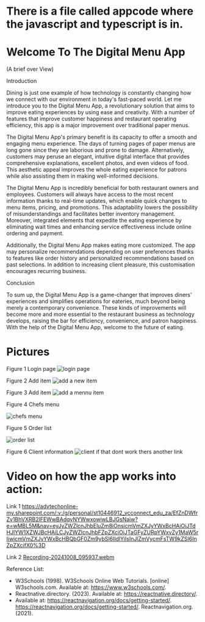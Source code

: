 # There is a file called appcode where the javascript and typescript is in.
 
 # Welcome To The Digital Menu App
 (A brief over View)

Introduction

Dining is just one example of how technology is constantly changing how we connect with our environment in today's fast-paced world. Let me introduce you to the Digital Menu App, a revolutionary solution that aims to improve eating experiences by using ease and creativity. With a number of features that improve customer happiness and restaurant operating efficiency, this app is a major improvement over traditional paper menus.

The Digital Menu App's primary benefit is its capacity to offer a smooth and engaging menu experience. The days of turning pages of paper menus are long gone since they are laborious and prone to damage. Alternatively, customers may peruse an elegant, intuitive digital interface that provides comprehensive explanations, excellent photos, and even videos of food. This aesthetic appeal improves the whole eating experience for patrons while also assisting them in making well-informed decisions.

The Digital Menu App is incredibly beneficial for both restaurant owners and employees. Customers will always have access to the most recent information thanks to real-time updates, which enable quick changes to menu items, pricing, and promotions. This adaptability lowers the possibility of misunderstandings and facilitates better inventory management. Moreover, integrated elements that expedite the eating experience by eliminating wait times and enhancing service effectiveness include online ordering and payment.

Additionally, the Digital Menu App makes eating more customized. The app may personalize recommendations depending on user preferences thanks to features like order history and personalized recommendations based on past selections. In addition to increasing client pleasure, this customisation encourages recurring business.

Conclusion

To sum up, the Digital Menu App is a game-changer that improves diners' experiences and simplifies operations for eateries, much beyond being merely a contemporary convenience. These kinds of improvements will become more and more essential to the restaurant business as technology develops, raising the bar for efficiency, convenience, and patron happiness. With the help of the Digital Menu App, welcome to the future of eating.

# Pictures
Figure 1
Login page
![login page](https://github.com/user-attachments/assets/09eecc6c-4b01-4687-b4e3-0f009807bb7a)




Figure 2
Add item
![add a new item](https://github.com/user-attachments/assets/ea723a9f-40ce-4ccd-828b-1dca1ae7ca5b)



Figure 3
Add item
![add a mennu item](https://github.com/user-attachments/assets/1b3eccd8-995b-4ea8-bee4-e60d614e3ccc)




Figure 4
Chefs menu

![chefs menu](https://github.com/user-attachments/assets/163e156c-d4fe-430d-be41-9caabf1ef333)




Figure 5
Order list

![order list](https://github.com/user-attachments/assets/63e0a77a-1ab0-4394-8c14-93f6e76b7ead)






Figure 6
Client information
![client](https://github.com/user-attachments/assets/927533c5-f0d0-4a3c-93e1-58ae5be4e936) if that dont work thers another link



# Video on how the app works into action:
Link 1 
https://advtechonline-my.sharepoint.com/:v:/g/personal/st10446912_vcconnect_edu_za/EfZnDWfrZv1BhVXRB2lFEWwBAdqyNYWwxowiwLBJGsNajw?e=wMBL5M&nav=eyJyZWZlcnJhbEluZm8iOnsicmVmZXJyYWxBcHAiOiJTdHJlYW1XZWJBcHAiLCJyZWZlcnJhbFZpZXciOiJTaGFyZURpYWxvZy1MaW5rIiwicmVmZXJyYWxBcHBQbGF0Zm9ybSI6IldlYiIsInJlZmVycmFsTW9kZSI6InZpZXcifX0%3D

Link 2
[Recording-20241008_095937.webm](https://github.com/user-attachments/assets/f1380e2e-554f-4a2a-8a9e-d31ce02ba640)



Reference List:

- W3Schools (1998). W3Schools Online Web Tutorials. [online] W3schools.com. Available at: https://www.w3schools.com/.
- Reactnative.directory. (2023). Available at: https://reactnative.directory/.
- Available at: https://reactnavigation.org/docs/getting-started/. https://reactnavigation.org/docs/getting-started/. Reactnavigation.org. (2021). 

‌

‌

